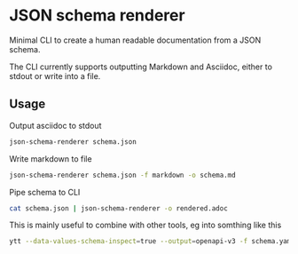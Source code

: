 # JSON schema renderer

Minimal CLI to create a human readable documentation from a JSON schema.

The CLI currently supports outputting Markdown and Asciidoc, either to stdout
or write into a file.

## Usage

Output asciidoc to stdout
```sh
json-schema-renderer schema.json
```

Write markdown to file
```sh
json-schema-renderer schema.json -f markdown -o schema.md
```

Pipe schema to CLI
```sh
cat schema.json | json-schema-renderer -o rendered.adoc
```
This is mainly useful to combine with other tools, eg into somthing like this

```sh
ytt --data-values-schema-inspect=true --output=openapi-v3 -f schema.yaml  | openapi-to-json-schema | json-schema-renderer -o schema.adoc
```
